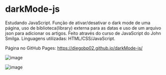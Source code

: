 # darkMode-js
Estudando JavaScript. Função de ativar/desativar o dark mode de uma página, uso de biblioteca(library) externa para as datas e uso de um arquivo json para adicionar os artigos. Feito através do curso de JavaScript do John Smilga. Linguagens utilizadas: HTML/CSS/JavaScript.

Página no GitHub Pages: https://diegobp02.github.io/darkMode-js/

![image](https://user-images.githubusercontent.com/103163622/183265449-951ba615-4573-4ff2-94d8-5e63cedfda32.png)

![image](https://user-images.githubusercontent.com/103163622/183265473-39e05631-ee62-4d93-bba5-90463a273453.png)

